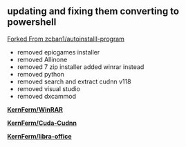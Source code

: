 ## **updating and fixing them converting to powershell**
[Forked From zcban1/autoinstalll-program](https://github.com/zcban1/autoinstalll-program)
- removed epicgames installer
- removed Allinone
- removed 7 zip installer added winrar instead
- removed python
- removed search and extract cudnn v118
- removed visual studio  
- removed dxcammod


**[KernFerm/WinRAR](https://github.com/KernFerm/WinRAR)**

**[KernFerm/Cuda-Cudnn](https://github.com/KernFerm/Cuda-Cudnn)**

**[KernFerm/libra-office](https://github.com/KernFerm/libra-office)**

